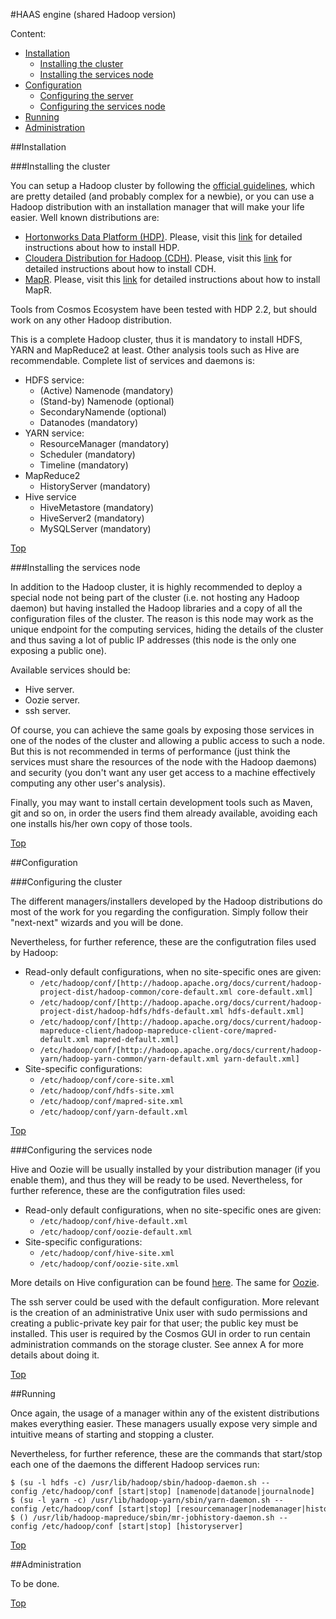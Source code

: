 #<a name="top"></a>HAAS engine (shared Hadoop version)

Content:<br>

* [Installation](#section1)
    * [Installing the cluster](#section1.1)
    * [Installing the services node](#section1.2)
* [Configuration](#section2)
    * [Configuring the server](#section2.1)
    * [Configuring the services node](#section2.2)
* [Running](#section3)
* [Administration](#section4)

##<a name="section1"></a>Installation

###<a name="section1.1"></a>Installing the cluster

You can setup a Hadoop cluster by following the [official guidelines](http://hadoop.apache.org/docs/current/hadoop-project-dist/hadoop-common/ClusterSetup.html), which are pretty detailed (and probably complex for a newbie), or you
can use a Hadoop distribution with an installation manager that will make your life easier. Well known distributions are:

* [Hortonworks Data Platform (HDP)](http://hortonworks.com/hdp/). Please, visit this [link](http://docs.hortonworks.com/HDPDocuments/Ambari-2.0.1.0/index.html) for detailed instructions about how to install HDP.
* [Cloudera Distribution for Hadoop (CDH)](http://www.cloudera.com/content/cloudera/en/downloads/cdh/cdh-5-4-2.html). Please, visit this [link](http://www.cloudera.com/content/cloudera/en/documentation/core/latest/topics/cm_ig_install_path_a.html#cmig_topic_6_5_unique_2) for detailed instructions about how to install CDH.
* [MapR](http://www.mapr.com/). Please, visit this [link](http://www.mapr.com/products/hadoop-download) for detailed instructions about how to install MapR.

Tools from Cosmos Ecosystem have been tested with HDP 2.2, but should work on any other Hadoop distribution.

This is a complete Hadoop cluster, thus it is mandatory to install HDFS, YARN and MapReduce2 at least. Other analysis tools such as Hive are recommendable. Complete list of services and daemons is:

* HDFS service:
    * (Active) Namenode (mandatory)
    * (Stand-by) Namenode (optional)
    * SecondaryNamende (optional)
    * Datanodes (mandatory)
* YARN service:
    * ResourceManager (mandatory)
    * Scheduler (mandatory)
    * Timeline (mandatory)
* MapReduce2
    * HistoryServer (mandatory)
* Hive service
    * HiveMetastore (mandatory)
    * HiveServer2 (mandatory)
    * MySQLServer (mandatory)

[Top](#top)

###<a name="section=1.2"></a>Installing the services node

In addition to the Hadoop cluster, it is highly recommended to deploy a special node not being part of the cluster (i.e. not hosting any Hadoop daemon) but having installed the Hadoop libraries and a copy of all the configuration files of the cluster. The reason is this node may work as the unique endpoint for the computing services, hiding the details of the cluster and thus saving a lot of public IP addresses (this node is the only one exposing a public one).

Available services should be:

* Hive server.
* Oozie server.
* ssh server.

Of course, you can achieve the same goals by exposing those services in one of the nodes of the cluster and allowing a public access to such a node. But this is not recommended in terms of performance (just think the services must share the resources of the node with the Hadoop daemons) and security (you don't want any user get access to a machine
effectively computing any other user's analysis).

Finally, you may want to install certain development tools such as Maven, git and so on, in order the users find them already available, avoiding each one installs his/her own copy of those tools.

[Top](#top)

##<a name="section2"></a>Configuration

###<a name="section2.1"></a>Configuring the cluster

The different managers/installers developed by the Hadoop distributions do most of the work for you regarding the configuration. Simply follow their "next-next" wizards and you will be done.

Nevertheless, for further reference, these are the configutration files used by Hadoop:

* Read-only default configurations, when no site-specific ones are given:
    * `/etc/hadoop/conf/[http://hadoop.apache.org/docs/current/hadoop-project-dist/hadoop-common/core-default.xml core-default.xml]`
    * `/etc/hadoop/conf/[http://hadoop.apache.org/docs/current/hadoop-project-dist/hadoop-hdfs/hdfs-default.xml hdfs-default.xml]`
    * `/etc/hadoop/conf/[http://hadoop.apache.org/docs/current/hadoop-mapreduce-client/hadoop-mapreduce-client-core/mapred-default.xml mapred-default.xml]`
    * `/etc/hadoop/conf/[http://hadoop.apache.org/docs/current/hadoop-yarn/hadoop-yarn-common/yarn-default.xml yarn-default.xml]`
* Site-specific configurations:
    * `/etc/hadoop/conf/core-site.xml`
    * `/etc/hadoop/conf/hdfs-site.xml`
    * `/etc/hadoop/conf/mapred-site.xml`
    * `/etc/hadoop/conf/yarn-default.xml`

[Top](#top)

###<a name="section=2.2"></a>Configuring the services node

Hive and Oozie will be usually installed by your distribution manager (if you enable them), and thus they will be ready to be used. Nevertheless, for further reference, these are the configutration files used:

* Read-only default configurations, when no site-specific ones are given:
    * `/etc/hadoop/conf/hive-default.xml`
    * `/etc/hadoop/conf/oozie-default.xml`
* Site-specific configurations:
    * `/etc/hadoop/conf/hive-site.xml`
    * `/etc/hadoop/conf/oozie-site.xml`

More details on Hive configuration can be found [here](http://cwiki.apache.org/confluence/display/Hive/GettingStarted#GettingStarted-ConfigurationManagementOverview). The same for [Oozie](http://oozie.apache.org/docs/4.2.0/AG_Install.html#Oozie_Configuration).

The ssh server could be used with the default configuration. More relevant is the creation of an administrative Unix user with sudo permissions and creating a public-private key pair for that user; the public key must be installed. This user is required by the Cosmos GUI in order to run centain administration commands on the storage cluster. See annex A for more details about doing it.

[Top](#top)

##<a name="section3"></a>Running

Once again, the usage of a manager within any of the existent distributions makes everything easier. These managers usually expose very simple and intuitive means of starting and stopping a cluster.

Nevertheless, for further reference, these are the commands that start/stop each one of the daemons the different Hadoop services run:

    $ (su -l hdfs -c) /usr/lib/hadoop/sbin/hadoop-daemon.sh --config /etc/hadoop/conf [start|stop] [namenode|datanode|journalnode]
    $ (su -l yarn -c) /usr/lib/hadoop-yarn/sbin/yarn-daemon.sh --config /etc/hadoop/conf [start|stop] [resourcemanager|nodemanager|historyserver]
    $ () /usr/lib/hadoop-mapreduce/sbin/mr-jobhistory-daemon.sh --config /etc/hadoop/conf [start|stop] [historyserver]

[Top](#top)

##<a name="section4"></a>Administration

To be done.

[Top](#top)